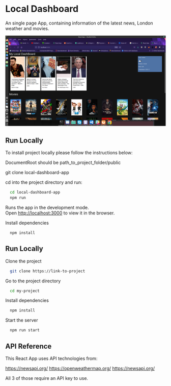 # Local Dashboard

An single page App, containing information of the latest news, London weather and movies. 


![Alt text](https://github.com/creandaniel/local-dashboard-app/blob/master/Screenshot%20from%202021-08-27%2018-26-16.png?raw=true "Screenshot of app in action")


## Run Locally

To install project locally please follow the instructions below:

DocumentRoot should be path_to_project_folder/public

git clone local-dashboard-app 

cd into the project directory and run:


```bash
  cd local-dashboard-app 
  npm run 
```

Runs the app in the development mode.\
Open [http://localhost:3000](http://localhost:3000) to view it in the browser.


Install dependencies

```bash
  npm install
```
## Run Locally

Clone the project

```bash
  git clone https://link-to-project
```

Go to the project directory

```bash
  cd my-project
```

Install dependencies

```bash
  npm install
```

Start the server

```bash
  npm run start
```

  
## API Reference

This React App uses API technologies from:

https://newsapi.org/
https://openweathermap.org/
https://newsapi.org/

All 3 of those require an API key to use. 
  
